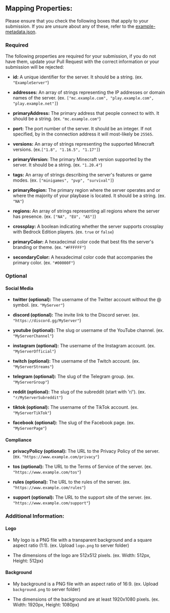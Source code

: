 ## Mapping Properties:
Please ensure that you check the following boxes that apply to your submission. If you are unsure about any of these, refer to the [example-metadata.json]().

### Required
The following properties are required for your submission, if you do not have them, update your Pull Request with the correct information or your submission will be rejected:

  - **id:** A unique identifier for the server. It should be a string. (ex. `"ExampleServer"`)

  - **addresses:** An array of strings representing the IP addresses or domain names of the server. (ex. `["mc.example.com", "play.example.com", "play.example.net"]`)

  - **primaryAddress:** The primary address that people connect to with. It should be a string. (ex. `"mc.example.com"`)

  - **port:** The port number of the server. It should be an integer. If not specified, by in the connection address it will most-likely be `25565`.

  - **versions:** An array of strings representing the supported Minecraft versions. (ex.`["1.8", "1.16.5", "1.17"]`)

  - **primaryVersion:** The primary Minecraft version supported by the server. It should be a string. (ex. `"1.20.4"`)

  - **tags:** An array of strings describing the server's features or game modes. (ex. `["minigames", "pvp", "survival"]`)

  - **primaryRegion:** The primary region where the server operates and or where the majority of your playbase is located. It should be a string. (ex. `"NA"`)

  - **regions:** An array of strings representing all regions where the server has presence. (ex. `["NA", "EU", "AS"]`)

  - **crossplay:** A boolean indicating whether the server supports crossplay with Bedrock Edition players. (ex. `true` or `false`)

  - **primaryColor:** A hexadecimal color code that best fits the server's branding or theme. (ex. `"#FFFFFF"`)

  - **secondaryColor:** A hexadecimal color code that accompanies the primary color. (ex. `"#00000F"`)

### Optional

#### Social Media
- **twitter (optional):** The username of the Twitter account without the @ symbol. (ex. `"MyServer"`)

- **discord (optional):** The invite link to the Discord server. (ex. `"https://discord.gg/MyServer"`)

- **youtube (optional):** The slug or username of the YouTube channel. (ex. `"MyServerChannel"`)

- **instagram (optional):** The username of the Instagram account. (ex. `"MyServerOfficial"`)

- **twitch (optional):** The username of the Twitch account. (ex. `"MyServerStreams"`)

- **telegram (optional):** The slug of the Telegram group. (ex. `"MyServerGroup"`)

- **reddit (optional):** The slug of the subreddit (start with 'r/'). (ex. `"r/MyServerSubreddit"`)

- **tiktok (optional):** The username of the TikTok account. (ex. `"MyServerTikTok"`)

- **facebook (optional):** The slug of the Facebook page. (ex. `"MyServerPage"`)


#### Compliance
- **privacyPolicy (optional):** The URL to the Privacy Policy of the server. (ex. `"https://www.example.com/privacy"`)

- **tos (optional):** The URL to the Terms of Service of the server. (ex. `"https://www.example.com/tos"`)

- **rules (optional):** The URL to the rules of the server. (ex. `"https://www.example.com/rules"`)

- **support (optional):** The URL to the support site of the server. (ex. `"https://www.example.com/support"`)

### Additional Information:

#### Logo

- My logo is a PNG file with a transparent background and a square aspect ratio (1:1). (ex. Upload `logo.png` to server folder)

- The dimensions of the logo are 512x512 pixels. (ex. Width: 512px, Height: 512px)

#### Background

- My background is a PNG file with an aspect ratio of 16:9. (ex. Upload `background.png` to server folder)

- The dimensions of the background are at least 1920x1080 pixels. (ex. Width: 1920px, Height: 1080px)
